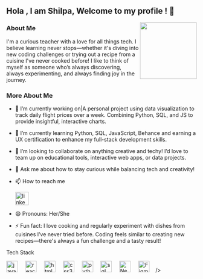## Hola , I am Shilpa, Welcome to my profile ! 👋

<img align="right" height="150" src="https://external-content.duckduckgo.com/iu/?u=https%3A%2F%2Fphoneky.co.uk%2Fthumbs%2Fscreensavers%2Fdown%2Ffantasy%2Fphoenix_Zu6tPN95.gif&f=1&nofb=1&ipt=b8a871d41820413a6bf586616adafbc9402ba320276ad4da565cd305307f284b&ipo=images"  />

### About Me 
I'm a curious teacher with a love for all things tech. I believe learning never stops—whether it's diving into new coding challenges or trying out a recipe from a cuisine I've never cooked before! I like to think of myself as someone who’s always discovering, always experimenting, and always finding joy in the journey.

### More About Me 

- 🔭 I’m currently working on|A personal project using data visualization to track daily flight prices over a week. Combining Python, SQL, and JS to provide insightful, interactive charts.
  
  
- 🌱 I’m currently learning Python, SQL, JavaScript, Behance and earning a UX certification to enhance my full-stack development skills.
  
  
- 👯 I’m looking to collaborate on anything creative and techy! I’d love to team up on educational tools, interactive web apps, or data projects.
  

- 💬 Ask me about how to stay curious while balancing tech and creativity!
  
  
- 📫 How to reach me 
  <div align="left">
  <a href= "https://www.linkedin.com/in/shilpa-g-75a1991a">
    <img src="https://img.shields.io/static/v1?message=LinkedIn&logo=linkedin&label=&color=0077B5&logoColor=white&labelColor=&style=for-the-badge" height="35" alt="linkedin logo"/>
  </a>
  
</div>


- 😄 Pronouns: Her/She
  
  
- ⚡ Fun fact: I love cooking and regularly experiment with dishes from cuisines I’ve never tried before. Coding feels similar to creating new recipes—there's always a fun challenge and a tasty result!
  

Tech Stack 

<div align="left">
  <img src="https://cdn.jsdelivr.net/gh/devicons/devicon/icons/javascript/javascript-original.svg" height="30" alt="javascript logo"  />
  <img width="12" />
  <img src="https://cdn.jsdelivr.net/gh/devicons/devicon/icons/react/react-original.svg" height="30" alt="react logo"  />
  <img width="12" />
  <img src="https://cdn.jsdelivr.net/gh/devicons/devicon/icons/html5/html5-original.svg" height="30" alt="html5 logo"  />
  <img width="12" />
  <img src="https://cdn.jsdelivr.net/gh/devicons/devicon/icons/css3/css3-original.svg" height="30" alt="css3 logo"  />
  <img width="12" />
  <img src="https://cdn.jsdelivr.net/gh/devicons/devicon/icons/python/python-original.svg" height="30" alt="python logo"  />
  <img width="12" />
  <img src="https://cdn.jsdelivr.net/gh/devicons/devicon@latest/icons/azuresqldatabase/azuresqldatabase-original.svg" height="30" alt="sql logo"  />
  <img width="12" />
  <img src="https://cdn.jsdelivr.net/gh/devicons/devicon@latest/icons/nextjs/nextjs-original.svg" height="30" alt=" Next Js logo" />
   <img width="12" />
  <img src="https://cdn.jsdelivr.net/gh/devicons/devicon@latest/icons/figma/figma-original.svg"  height="30" alt=" Figma logo" />
   <img width="12" />/>
  
</div>









